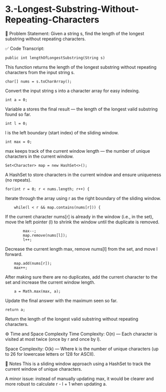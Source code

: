 # 3.-Longest-Substring-Without-Repeating-Characters
📌 Problem Statement:
Given a string s, find the length of the longest substring without repeating characters.

✅ Code Transcript:
```
public int lengthOfLongestSubstring(String s)
```
This function returns the length of the longest substring without repeating characters from the input string s.

```
char[] nums = s.toCharArray();
```
Convert the input string s into a character array for easy indexing.

```
int a = 0;
```
Variable a stores the final result — the length of the longest valid substring found so far.

```
int l = 0;
```
l is the left boundary (start index) of the sliding window.

```
int max = 0;
```
max keeps track of the current window length — the number of unique characters in the current window.

```
Set<Character> map = new HashSet<>();
```
A HashSet to store characters in the current window and ensure uniqueness (no repeats).

```
for(int r = 0; r < nums.length; r++) {
```
Iterate through the array using r as the right boundary of the sliding window.

```
    while(l < r && map.contains(nums[r])) {
```
If the current character nums[r] is already in the window (i.e., in the set), move the left pointer (l) to shrink the window until the duplicate is removed.

```
        max--;
        map.remove(nums[l]);
        l++;
```
Decrease the current length max, remove nums[l] from the set, and move l forward.

```
    map.add(nums[r]);
    max++;
```
After making sure there are no duplicates, add the current character to the set and increase the current window length.

```
    a = Math.max(max, a);
```
Update the final answer with the maximum seen so far.

```
return a;
```
Return the length of the longest valid substring without repeating characters.

⚙️ Time and Space Complexity
Time Complexity: O(n) — Each character is visited at most twice (once by r and once by l).

Space Complexity: O(k) — Where k is the number of unique characters (up to 26 for lowercase letters or 128 for ASCII).

📝 Notes
This is a sliding window approach using a HashSet to track the current window of unique characters.

A minor issue: instead of manually updating max, it would be clearer and more robust to calculate r - l + 1 when updating a.

